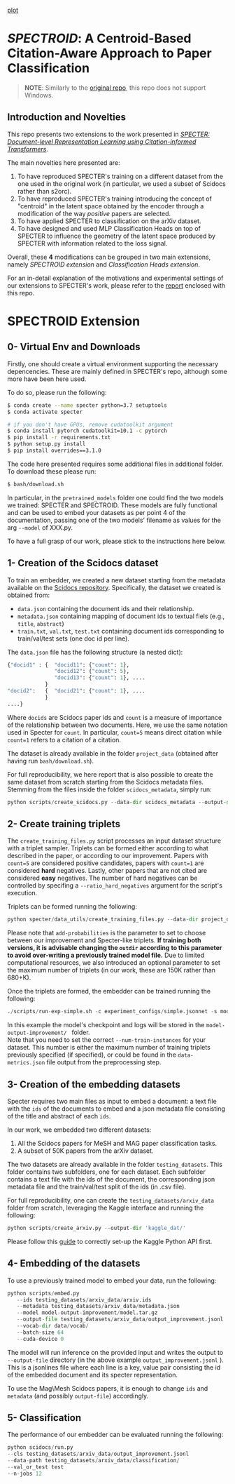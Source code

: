 [plot](https://ibb.co/nD93F7L)

# *SPECTROID*: A Centroid-Based Citation-Aware Approach to Paper Classification

> **NOTE**: Similarly to the [original repo](https://github.com/allenai/specter), this repo does not support Windows.

## Introduction and Novelties
This repo presents two extensions to the work presented in [*SPECTER: Document-level Representation Learning using Citation-informed Transformers*](https://arxiv.org/abs/2004.07180). 

The main novelties here presented are:

1. To have reproduced SPECTER's training on a different dataset from the one used in the original work (in particular, we used a subset of Scidocs rather than s2orc).
2. To have reproduced SPECTER's training introducing the concept of "centroid" in the latent space obtained by the encoder through a modification of the way *positive* papers are selected.
3. To have applied SPECTER to classification on the arXiv dataset.
4. To have designed and used MLP Classification Heads on top of SPECTER to influence the geometry of the latent space produced by SPECTER with information related to the loss signal.

Overall, these **4** modifications can be grouped in two main extensions, namely *SPECTROID extension* and *Classification Heads extension*.

For an in-detail explanation of the motivations and experimental settings of our extensions to SPECTER's work, please refer to the [report](linktoreport) enclosed with this repo.

# SPECTROID Extension
## 0- Virtual Env and Downloads
Firstly, one should create a virtual environment supporting the necessary depencencies. These are mainly defined in SPECTER's repo, although some more have been here used.

To do so, please run the following:

```bash
$ conda create --name specter python=3.7 setuptools  
$ conda activate specter

# if you don't have GPUs, remove cudatoolkit argument
$ conda install pytorch cudatoolkit=10.1 -c pytorch   
$ pip install -r requirements.txt  
$ python setup.py install
$ pip install overrides==3.1.0
```

The code here presented requires some additional files in additional folder. To download these please run: 

```bash
$ bash/download.sh
```

In particular, in the `pretrained_models` folder one could find the two models we trained: SPECTER and SPECTROID. 
These models are fully functional and can be used to embed your datasets as per point 4 of the documentation, passing one of the two models' filename as values for the arg `--model` of XXX.py.

To have a full grasp of our work, please stick to the instructions here below.

## 1- Creation of the Scidocs dataset
To train an embedder, we created a new dataset starting from the metadata available on the [Scidocs repository](https://github.com/allenai/scidocs). Specifically, the dataset we created is obtained from:

* `data.json` containing the document ids and their relationship.  
* `metadata.json` containing mapping of document ids to textual fiels (e.g., `title`, `abstract`)
* `train.txt`, `val.txt`, `test.txt` containing document ids corresponding to train/val/test sets (one doc id per line).

The `data.json` file has the following structure (a nested dict):  
```python
{"docid1" : {  "docid11": {"count": 1}, 
               "docid12": {"count": 5},
               "docid13": {"count": 1}, ....
            }
"docid2":   {  "docid21": {"count": 1}, ....
            }
....}
```

Where `docids` are Scidocs paper ids and `count` is a measure of importance of the relationship between two documents. 
Here, we use the same notation used in Specter for `count`. In particular, `count=5` means direct citation while `count=1` refers to a citation of a citation. 

The dataset is already available in the folder `project_data` (obtained after having run `bash/download.sh`).

For full reproducibility, we here report that is also possible to create the same dataset from scratch starting from the Scidocs metadata files. 
Stemming from the files inside the folder `scidocs_metadata`, simply run:

```python
python scripts/create_scidocs.py --data-dir scidocs_metadata --output-dir project_data
```

## 2- Create training triplets
The `create_training_files.py` script processes an input dataset structure with a triplet sampler. 
Triplets can be formed either according to what described in the paper, or according to our improvement. 
Papers with `count=5` are considered positive candidates, papers with `count=1` are considered **hard** negatives. Lastly, other papers that are not cited are considered **easy** negatives. 
The number of hard negatives can be controlled by specifing a `--ratio_hard_negatives` argument for the script's execution. 

Triplets can be formed running the following:
  
```python
python specter/data_utils/create_training_files.py --data-dir project_data --metadata project_data/metadata.json --outdir project_data/preprocessed_improvement/ --max-training-triplets 150000 --add-probabilities True 
```

Please note that `add-probabilities` is the parameter to set to choose between our improvement and Specter-like triplets. 
**If training both versions, it is advisable changing the `outdir` according to this parameter to avoid over-writing a previously trained model file.**
Due to limited computational resources, we also introduced an optional parameter to set the maximum number of triplets (in our work, these are 150K rather than 680+K).

Once the triplets are formed, the embedder can be trained running the following:

```python
./scripts/run-exp-simple.sh -c experiment_configs/simple.jsonnet -s model-output-improvement/ --num-epochs 2 --batch-size 4 --train-path project_data/preprocessed-improvement/data-train.p --dev-path project_data/preprocessed-improvement/data-val.p --num-train-instances 150000 --cuda-device 0

```
In this example the model's checkpoint and logs will be stored in the `model-output-improvement/ ` folder.  
Note that you need to set the correct `--num-train-instances` for your dataset. This number is either the maximum number of training triplets previously specified (if specified), or could be found in the `data-metrics.json` file output from the preprocessing step. 

## 3- Creation of the embedding datasets
Specter requires two main files as input to embed a document: a text file with the `ids` of the documents to embed and a json metadata file consisting of the title and abstract of each `ids`. 

In our work, we embedded two different datasets:
1. All the Scidocs papers for MeSH and MAG paper classification tasks.
2. A subset of 50K papers from the arXiv dataset.

The two datasets are already available in the folder `testing_datasets`. 
This folder contains two subfolders, one for each dataset. Each subfolder contains a text file with the ids of the document, the corresponding json metadata file and the train/val/test split of the ids (in .csv file).

For full reproducibility, one can create the `testing_datasets/arxiv_data` folder from scratch, leveraging the Kaggle interface and running the following: 
```python
python scripts/create_arxiv.py --output-dir 'kaggle_dat/'
```
Please follow this [guide](https://technowhisp.com/kaggle-api-python-documentation/) to correctly set-up the Kaggle Python API first.

## 4- Embedding of the datasets
To use a previously trained model to embed your data, run the following:

```python
python scripts/embed.py
   --ids testing_datasets/arxiv_data/arxiv.ids
   --metadata testing_datasets/arxiv_data/metadata.json
   --model model-output-improvement/model.tar.gz
   --output-file testing_datasets/arxiv_data/output_improvement.jsonl
   --vocab-dir data/vocab/
   --batch-size 64
   --cuda-device 0 
```
The model will run inference on the provided input and writes the output to `--output-file` directory (in the above example `output_improvement.jsonl` ).  
This is a jsonlines file where each line is a key, value pair consisting the id of the embedded document and its specter representation.

To use the Mag\Mesh Scidocs papers, it is enough to change `ids` and `metadata` (and possibly `output-file`) accordingly.

## 5- Classification
The performance of our embedder can be evaluated running the following:

```python
python scidocs/run.py 
--cls testing_datasets/arxiv_data/output_improvement.jsonl 
--data-path testing_datasets/arxiv_data/classification/ 
--val_or_test test 
--n-jobs 12
```

